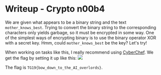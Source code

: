 # Writeup - Crypto n00b4

We are given what appears to be a binary string and the text `mother_knows_best`.
Trying to convert the binary string to the corresponding characters only
yields garbage, so it must be encrypted in some way. One of the simplest
ways of encrypting binary is to use the binary operator XOR with a secret
key. Hmm, could `mother_knows_best` be the key? Let's try!

When working on tasks like this, I really recommend using [CyberChef](https://gchq.github.io/CyberChef).
We get the flag by setting it up like this:
![](https://github.com/PewZ/tg19hack/blob/n00b-crypto4/crypto/n00b4/crypto_n00b4.png)

The flag is `TG19{bow_down_to_the_AI_overlords}`.
